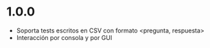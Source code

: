 # 1.0.0
- Soporta tests escritos en CSV con formato <pregunta, respuesta>
- Interacción por consola y por GUI